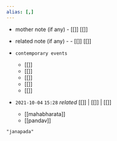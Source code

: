 ```yaml
---
alias: [,]
---
```

- mother note (if any)
		- [[]] [[]]
- related note (if any) -
		- [[]] [[]]
- `contemporary events`
	- [[]]
	- [[]]
	- [[]]
	- [[]]
	- [[]]

- `2021-10-04`  `15:28` _related_ [[]] | [[]] | [[]]
	- [[mahabharata]]
	- [[pandav]]

```query
"janapada"
```